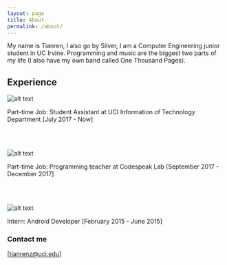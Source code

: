 ```yaml
---
layout: page
title: About
permalink: /about/
---
```


My name is Tianren, I also go by Silver, I am a  Computer Engineering junior student in UC Irvine. Programming and music are the biggest two parts of my life (I also have my own band called One Thousand Pages).

## Experience


![alt text](https://github.com/tianrenz2/tianrenz2.github.io/blob/master/images/oit-wordmark.png) <br/>

Part-time Job: Student Assistant at UCI Information of Technology Department  [July 2017 - Now]

<br/>
<br/>

![alt text](https://github.com/tianrenz2/tianrenz2.github.io/blob/master/images/codespeaklab.jpg) <br/>

Part-time Job: Programming teacher at Codespeak Lab   [September 2017 - December 2017]

<br/>
<br/>

![alt text](https://github.com/tianrenz2/tianrenz2.github.io/blob/master/images/qiadao.jpg) <br/>

Intern: Android Developer  [February 2015 - June 2015]



### Contact me

[tianrenz@uci.edu]



